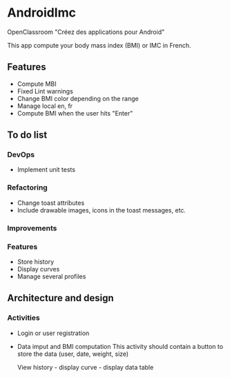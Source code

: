 # AndroidImc

OpenClassroom "Créez des applications pour Android"

This app compute your body mass index (BMI) or IMC in French.

## Features

- Compute MBI
- Fixed Lint warnings
- Change BMI color depending on the range
- Manage local en, fr
- Compute BMI when the user hits "Enter"

## To do list

### DevOps
- Implement unit tests

### Refactoring

- Change toast attributes
- Include drawable images, icons in the toast messages, etc.

### Improvements

### Features
- Store history
- Display curves
- Manage several profiles

## Architecture and design

### Activities

- Login or user registration

- Data imput and BMI computation
    This activity should contain a button to store the data
    (user, date, weight, size)
    
    View history
        - display curve
        - display data table
         